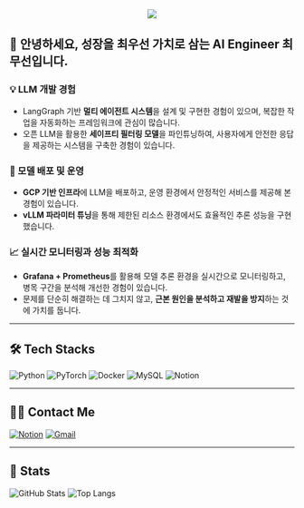 <div align="center">
  <img src="https://capsule-render.vercel.app/api?type=rounded&color=auto&height=180&text=Hi%20moosunny's%20GitHub&fontColor=000000&fontSize=70" />
</div>

## 👋 안녕하세요, 성장을 최우선 가치로 삼는 AI Engineer 최무선입니다.


### 💡 LLM 개발 경험
- LangGraph 기반 **멀티 에이전트 시스템**을 설계 및 구현한 경험이 있으며, 복잡한 작업을 자동화하는 프레임워크에 관심이 많습니다.
- 오픈 LLM을 활용한 **세이프티 필터링 모델**을 파인튜닝하여, 사용자에게 안전한 응답을 제공하는 시스템을 구축한 경험이 있습니다.

### 🚀 모델 배포 및 운영
- **GCP 기반 인프라**에 LLM을 배포하고, 운영 환경에서 안정적인 서비스를 제공해 본 경험이 있습니다.
- **vLLM 파라미터 튜닝**을 통해 제한된 리소스 환경에서도 효율적인 추론 성능을 구현했습니다.

### 📈 실시간 모니터링과 성능 최적화
- **Grafana + Prometheus**를 활용해 모델 추론 환경을 실시간으로 모니터링하고, 병목 구간을 분석해 개선한 경험이 있습니다.
- 문제를 단순히 해결하는 데 그치지 않고, **근본 원인을 분석하고 재발을 방지**하는 것에 가치를 둡니다.

---

## 🛠️ Tech Stacks

![Python](https://img.shields.io/badge/Python-3776AB?style=flat-square&logo=Python&logoColor=white)
![PyTorch](https://img.shields.io/badge/PyTorch-EE4C2C?style=flat-square&logo=PyTorch&logoColor=white)
![Docker](https://img.shields.io/badge/Docker-2496ED?style=flat-square&logo=Docker&logoColor=white)
![MySQL](https://img.shields.io/badge/MySQL-4479A1?style=flat-square&logo=MySQL&logoColor=white)
![Notion](https://img.shields.io/badge/Notion-000000?style=flat-square&logo=Notion&logoColor=white)

---

## 🧑‍💻 Contact Me

[![Notion](https://img.shields.io/badge/Notion-000000?style=flat-square&logo=Notion&logoColor=white)](https://tree-dormouse-27d.notion.site/AI-150e582b93278075bc9ac6e8700c0b51?source=copy_link)
[![Gmail](https://img.shields.io/badge/Gmail-EA4335?style=flat-square&logo=Gmail&logoColor=white)](mailto:a01088415234@gmail.com)

---

## 🏅 Stats

![GitHub Stats](https://github-readme-stats.vercel.app/api?username=moosunny&show_icons=true&theme=default&custom_title=moosunny's%20GitHub%20Stats)
![Top Langs](https://github-readme-stats.vercel.app/api/top-langs/?username=moosunny&layout=compact&theme=default)
